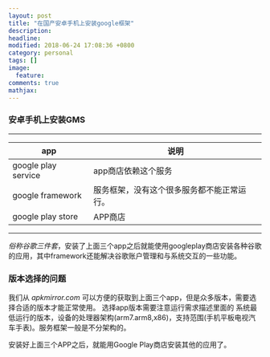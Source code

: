 ```yaml
---
layout: post
title: "在国产安卓手机上安装google框架"
description: 
headline: 
modified: 2018-06-24 17:08:36 +0800
category: personal
tags: []
image: 
  feature: 
comments: true
mathjax: 
---
```


### 安卓手机上安装GMS

---

| app                 | 说明                                       |
| ------------------- | ------------------------------------------ |
| google play service | app商店依赖这个服务                        |
| google framework    | 服务框架，没有这个很多服务都不能正常运行。 |
| google play store   | APP商店                                    |

---

*俗称谷歌三件套*，安装了上面三个app之后就能使用googleplay商店安装各种谷歌的应用，其中framework还能解决谷歌账户管理和与系统交互的一些功能。

### 版本选择的问题

我们从 *apkmirror.com* 可以方便的获取到上面三个app，但是众多版本，需要选择合适的版本才能正常使用。
选择app版本需要注意运行需求描述里面的 系统最低运行的版本，设备的处理器架构(arm7.arm8,x86)，支持范围(手机平板电视汽车手表)。服务框架一般是不分架构的。



安装好上面三个APP之后，就能用Google Play商店安装其他的应用了。
